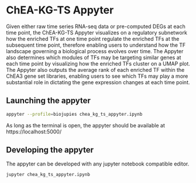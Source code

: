 # ChEA-KG-TS Appyter

Given either raw time series RNA-seq data or pre-computed DEGs at each time point, the ChEA-KG-TS Appyter visualizes on a regulatory subnetwork how the enriched TFs at one time point regulate the enriched TFs at the subsequent time point, therefore enabling users to understand how the TF landscape governing a biological process evolves over time. The Appyter also determines which modules of TFs may be targeting similar genes at each time point by visualizing how the enriched TFs cluster on a UMAP plot. The Appyter also outputs the average rank of each enriched TF within the ChEA3 gene set libraries, enabling users to see which TFs may play a more substantial role in dictating the gene expression changes at each time point.

## Launching the appyter
```bash
appyter --profile=biojupies chea_kg_ts_appyter.ipynb
```

As long as the terminal is open, the appyter should be available at https://localhost:5000/

## Developing the appyter
The appyter can be developed with any jupyter notebook compatible editor.
```bash
jupyter chea_kg_ts_appyter.ipynb
```
